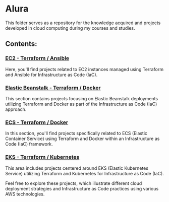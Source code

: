 # Alura

This folder serves as a repository for the knowledge acquired and projects developed in cloud computing during my courses and studies.

## Contents:

### [EC2 - Terraform / Ansible](https://github.com/kayckdelfino/public_knowledge_base/tree/main/Terraform/Alura/IaC)

Here, you'll find projects related to EC2 instances managed using Terraform and Ansible for Infrastructure as Code (IaC).

### [Elastic Beanstalk - Terraform / Docker](https://github.com/kayckdelfino/public_knowledge_base/tree/main/Terraform/Alura/IaC-Container-Beanstalk)

This section contains projects focusing on Elastic Beanstalk deployments utilizing Terraform and Docker as part of the Infrastructure as Code (IaC) approach.

### [ECS - Terraform / Docker](https://github.com/kayckdelfino/public_knowledge_base/tree/main/Terraform/Alura/IaC-Container-ECS)

In this section, you'll find projects specifically related to ECS (Elastic Container Service) using Terraform and Docker within an Infrastructure as Code (IaC) framework.

### [EKS - Terraform / Kubernetes](https://github.com/kayckdelfino/public_knowledge_base/tree/main/Terraform/Alura/IaC-Container-EKS)

This area includes projects centered around EKS (Elastic Kubernetes Service) utilizing Terraform and Kubernetes for Infrastructure as Code (IaC).

Feel free to explore these projects, which illustrate different cloud deployment strategies and Infrastructure as Code practices using various AWS technologies.
